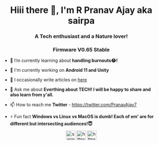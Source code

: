 <h1 align="center">Hiii there 👋, I'm R Pranav Ajay aka sairpa </h1>
<h3 align="center">A Tech enthusiast and a Nature lover!</h3>
<h3 align="center">Firmware V0.65 Stable</h3>


- 🔭 I’m currently learning about **handling burnouts😂!**

- 💼 I'm currently working on **Android 11 and Unity**

- 📝 I occasionally write articles on [here](https://rpatechie.blogspot.com/)

- 💬 Ask me about **Everthing about TECH! I will be happy to share and also learn from y'all.**

- 📫 How to reach me **Twitter** - https://twitter.com/PranavAjay7

- ⚡ Fun fact **Windows vs Linux vs MacOS is dumb! Each of em' are for different but intersecting audiences!😇**

<p align="center">
<a href="https://dev.to/sairpa" target="blank"><img align="center" src="https://cdn.jsdelivr.net/npm/simple-icons@3.0.1/icons/dev-dot-to.svg" alt="sairpa" height="30" width="30" /></a>
<a href="https://twitter.com/https://twitter.com/PranavAjay7" target="blank"><img align="center" src="https://cdn.jsdelivr.net/npm/simple-icons@3.0.1/icons/twitter.svg" alt="https://twitter.com/pranavajay7" height="30" width="30" /></a>
<a href="https://www.linkedin.com/in/pranav-ajay-rajesh-1860451ab?lipi=urn%3Ali%3Apage%3Ad_flagship3_profile_view_base_contact_details%3BWdvOMJFlSh69ui%2BpgCI7TQ%3D%3D" target="blank"><img align="center" src="https://cdn.jsdelivr.net/npm/simple-icons@3.0.1/icons/linkedin.svg" alt="https://www.linkedin.com/in/pranav-ajay-rajesh-1860451ab/detail/contact-info/" height="30" width="30" /></a>
</p>
